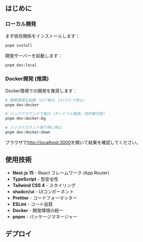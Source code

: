 ## はじめに

### ローカル開発

まず依存関係をインストールします：

```bash
pnpm install
```

開発サーバーを起動します：

```bash
pnpm dev:local
```

### Docker開発 (推奨)

Docker環境での開発を推奨します：

```bash
# 開発環境を起動（ログ表示、Ctrl+Cで停止）
pnpm dev:docker

# バックグラウンドで実行（ターミナル解放、他作業可能）
pnpm dev:docker:bg

# バックグラウンド実行時に停止
pnpm dev:docker:down
```

ブラウザで[http://localhost:3000](http://localhost:3000)を開いて結果を確認してください。

## 使用技術

- **Next.js 15** - React フレームワーク (App Router)
- **TypeScript** - 型安全性
- **Tailwind CSS 4** - スタイリング
- **shadcn/ui** - UIコンポーネント
- **Prettier** - コードフォーマッター
- **ESLint** - コード品質
- **Docker** - 開発環境の統一
- **pnpm** - パッケージマネージャー

## デプロイ
